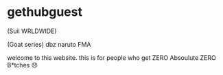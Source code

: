 # gethubguest
(Suii WRLDWIDE)

(Goat series)
dbz
naruto
FMA


welcome to this website. this is for people who get ZERO Absoulute ZERO B*tches 😞
